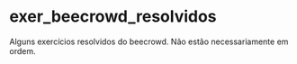 # exer_beecrowd_resolvidos
Alguns exercícios resolvidos do beecrowd. 
Não estão necessariamente em ordem.
